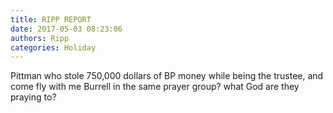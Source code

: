 ```yaml
---
title: RIPP REPORT
date: 2017-05-03 08:23:06
authors: Ripp
categories: Holiday
---
```


 Pittman who stole 750,000 dollars of BP money while being the trustee, and come fly with me Burrell in the same prayer group? what God are they praying to?